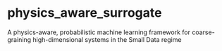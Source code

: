 # physics_aware_surrogate
A physics-aware, probabilistic machine learning framework for coarse-graining high-dimensional systems in the Small Data regime
